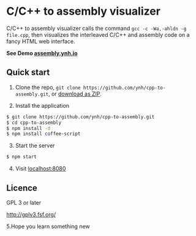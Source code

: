C/C++ to assembly visualizer
===============

C/C++ to assembly visualizer calls the command `gcc -c -Wa,-ahldn -g file.cpp`, then visualizes the interleaved C/C++ and assembly code on a fancy HTML web interface.

**See Demo [assembly.ynh.io](http://assembly.ynh.io/)**

Quick start
-----------

1. Clone the repo, `git clone https://github.com/ynh/cpp-to-assembly.git`, or [download as ZIP](https://github.com/ynh/cpp-to-assembly/zipball/master).

2. Install the application
```sh
$ git clone https://github.com/ynh/cpp-to-assembly.git
$ cd cpp-to-assembly
$ npm install -d
$ npm install coffee-script
```

3. Start the server
```sh
$ npm start
```

4. Visit [localhost:8080](http://localhost:8080)

Licence
-------
GPL 3 or later

http://gplv3.fsf.org/ 

5.Hope you learn something new
